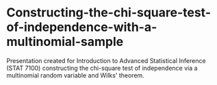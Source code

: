 # Constructing-the-chi-square-test-of-independence-with-a-multinomial-sample
Presentation created for Introduction to Advanced Statistical Inference (STAT 7100) constructing the chi-square test of independence via a multinomial random variable and Wilks' theorem.
